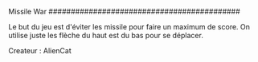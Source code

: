 Missile War
###########################################

Le but du jeu est d'éviter les missile pour faire un maximum de score.
On utilise juste les flèche du haut est du bas pour se déplacer.

Createur : AlienCat
